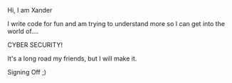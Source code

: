 Hi, I am Xander

I write code for fun and am trying to understand more so I can get into the world of....

CYBER SECURITY!

It's a long road my friends, but I will make it.

Signing Off ;)
